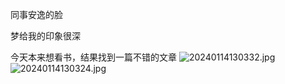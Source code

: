 同事安逸的脸

梦给我的印象很深

今天本来想看书，结果找到一篇不错的文章
![20240114130332.jpg](img%2F20240114130332.jpg)
![20240114130324.jpg](img%2F20240114130324.jpg)